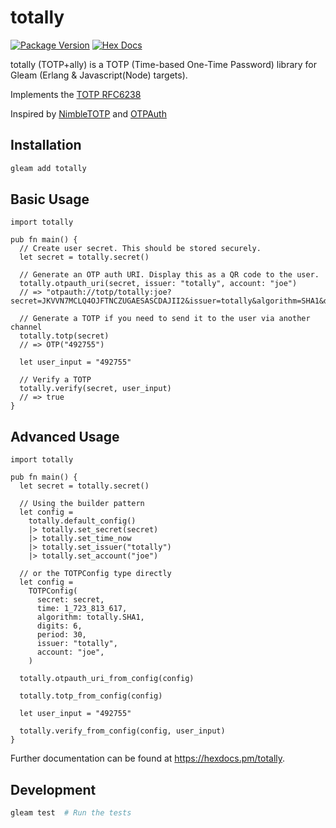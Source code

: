 # totally

[![Package Version](https://img.shields.io/hexpm/v/totally)](https://hex.pm/packages/totally)
[![Hex Docs](https://img.shields.io/badge/hex-docs-ffaff3)](https://hexdocs.pm/totally/)

totally (TOTP+ally) is a TOTP (Time-based One-Time Password) library for Gleam (Erlang & Javascript(Node) targets).

Implements the [TOTP RFC6238](https://datatracker.ietf.org/doc/html/rfc6238)

Inspired by [NimbleTOTP](https://github.com/dashbitco/nimble_totp) and [OTPAuth](https://github.com/hectorm/otpauth)

## Installation

```sh
gleam add totally
```

## Basic Usage

```gleam
import totally

pub fn main() {
  // Create user secret. This should be stored securely.
  let secret = totally.secret()

  // Generate an OTP auth URI. Display this as a QR code to the user.
  totally.otpauth_uri(secret, issuer: "totally", account: "joe")
  // => "otpauth://totp/totally:joe?secret=JKVVN7MCLQ4OJFTNCZUGAESASCDAJII2&issuer=totally&algorithm=SHA1&digits=6&period=30"

  // Generate a TOTP if you need to send it to the user via another channel
  totally.totp(secret)
  // => OTP("492755")

  let user_input = "492755"

  // Verify a TOTP
  totally.verify(secret, user_input)
  // => true
}
```

## Advanced Usage

```gleam
import totally

pub fn main() {
  let secret = totally.secret()

  // Using the builder pattern
  let config =
    totally.default_config()
    |> totally.set_secret(secret)
    |> totally.set_time_now
    |> totally.set_issuer("totally")
    |> totally.set_account("joe")

  // or the TOTPConfig type directly
  let config =
    TOTPConfig(
      secret: secret,
      time: 1_723_813_617,
      algorithm: totally.SHA1,
      digits: 6,
      period: 30,
      issuer: "totally",
      account: "joe",
    )

  totally.otpauth_uri_from_config(config)

  totally.totp_from_config(config)

  let user_input = "492755"

  totally.verify_from_config(config, user_input)
}
```

Further documentation can be found at <https://hexdocs.pm/totally>.

## Development

```sh
gleam test  # Run the tests
```
